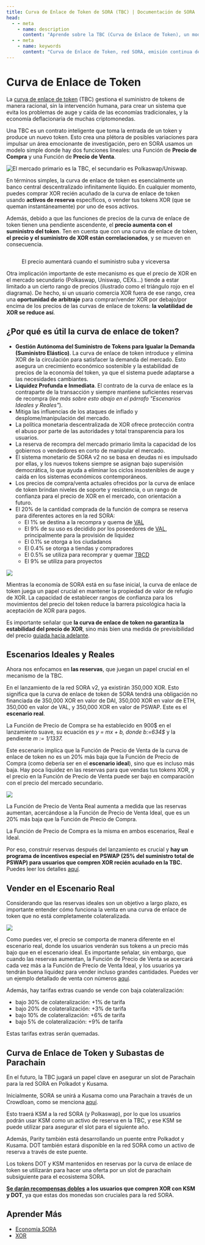 ```yaml
---
title: Curva de Enlace de Token de SORA (TBC) | Documentación de SORA
head:
  - - meta
    - name: description
      content: "Aprende sobre la TBC (Curva de Enlace de Token), un modelo de token único en la red SORA. Descubre las características, mecánicas y beneficios de la TBC, incluida su emisión continua de tokens y mecanismo de curva de enlace. Explora cómo la TBC fomenta la liquidez, estabilidad y participación comunitaria dentro del ecosistema SORA."
  - - meta
    - name: keywords
      content: "Curva de Enlace de Token, red SORA, emisión continua de tokens, mecanismo de curva de enlace, liquidez, estabilidad, participación comunitaria"
---
```


# Curva de Enlace de Token

La [curva de enlace de token](https://medium.com/coinmonks/token-bonding-curves-explained-7a9332198e0e) (TBC) gestiona el suministro de tokens de manera racional, sin la intervención humana, para crear un sistema que evita los problemas de auge y caída de las economías tradicionales, y la economía deflacionaria de muchas criptomonedas.

Una TBC es un contrato inteligente que toma la entrada de un token y produce un nuevo token. Esto crea una plétora de posibles variaciones para impulsar un área emocionante de investigación, pero en SORA usamos un modelo simple donde hay dos funciones lineales: una Función de **Precio de Compra** y una Función de **Precio de Venta**.

![El mercado primario es la TBC, el secundario es Polkaswap/Uniswap.](<.gitbook/assets/tbc(2).png>)

En términos simples, la curva de enlace de token es esencialmente un banco central descentralizado infinitamente líquido. En cualquier momento, puedes comprar XOR recién acuñado de la curva de enlace de token usando **activos de reserva** específicos, o vender tus tokens XOR (que se queman instantáneamente) por uno de esos activos.

Además, debido a que las funciones de precios de la curva de enlace de token tienen una pendiente ascendente, el **precio aumenta con el suministro del token**. Ten en cuenta que con una curva de enlace de token, **el precio y el suministro de XOR están correlacionados**, y se mueven en consecuencia.

<figure><img src=".gitbook/assets/xor-supply-correct.png" alt=""><figcaption><p>El precio aumentará cuando el suministro suba y viceversa</p></figcaption></figure>

Otra implicación importante de este mecanismo es que el precio de XOR en el mercado secundario (Polkaswap, Uniswap, CEXs...) tiende a estar limitado a un cierto rango de precios (ilustrado como el triángulo rojo en el diagrama). De hecho, si un usuario comercia XOR fuera de ese rango, crea una **oportunidad de arbitraje** para comprar/vender XOR por debajo/por encima de los precios de las curvas de enlace de tokens: **la volatilidad de XOR se reduce así**.

## ¿Por qué es útil la curva de enlace de token?

- **Gestión Autónoma del Suministro de Tokens para Igualar la Demanda (Suministro Elástico)**. La curva de enlace de token introduce y elimina XOR de la circulación para satisfacer la demanda del mercado. Esto asegura un crecimiento económico sostenible y la estabilidad de precios de la economía del token, ya que el sistema puede adaptarse a las necesidades cambiantes.
- **Liquidez Profunda e Inmediata**. El contrato de la curva de enlace es la contraparte de la transacción y siempre mantiene suficientes reservas de recompra (_lee más sobre esto abajo en el párrafo "Escenarios Ideales y Reales"_).
- Mitiga las influencias de los ataques de inflado y desplome/manipulación del mercado.
- La política monetaria descentralizada de XOR ofrece protección contra el abuso por parte de las autoridades y total transparencia para los usuarios.
- La reserva de recompra del mercado primario limita la capacidad de los gobiernos o vendedores en corto de manipular el mercado.
- El sistema monetario de SORA v2 no se basa en deudas ni es impulsado por ellas, y los nuevos tokens siempre se asignan bajo supervisión democrática, lo que ayuda a eliminar los ciclos insostenibles de auge y caída en los sistemas económicos contemporáneos.
- Los precios de compra/venta actuales ofrecidos por la curva de enlace de token brindan niveles de soporte y resistencia, o un rango de confianza para el precio de XOR en el mercado, con orientación a futuro.
- El 20% de la cantidad comprada de la función de compra se reserva para diferentes actores en la red SORA:
  - El 1% se destina a la recompra y quema de [VAL](./val)
  - El 9% de su uso es decidido por los poseedores de [VAL](./val), principalmente para la provisión de liquidez
  - El 0.1% se otorga a los ciudadanos
  - El 0.4% se otorga a tiendas y compradores
  - El 0.5% se utiliza para recomprar y quemar [TBCD](./tbcd)
  - El 9% se utiliza para proyectos

![](.gitbook/assets/margin-tbc.png)

Mientras la economía de SORA está en su fase inicial, la curva de enlace de token juega un papel crucial en mantener la propiedad de valor de refugio de XOR. La capacidad de establecer rangos de confianza para los movimientos del precio del token reduce la barrera psicológica hacia la aceptación de XOR para pagos.

Es importante señalar que **la curva de enlace de token no garantiza la estabilidad del precio de XOR**, sino más bien una medida de previsibilidad del precio [guiada hacia adelante](https://www.ecb.europa.eu/explainers/tell-me/html/what-is-forward_guidance.en.html).

## Escenarios Ideales y Reales

Ahora nos enfocamos en **las reservas**, que juegan un papel crucial en el mecanismo de la TBC.

En el lanzamiento de la red SORA v2, ya existirán 350,000 XOR. Esto significa que la curva de enlace de token de SORA tendrá una obligación no financiada de 350,000 XOR en valor de DAI, 350,000 XOR en valor de ETH, 350,000 en valor de VAL, y 350,000 XOR en valor de PSWAP. Este es el **escenario real**.

La Función de Precio de Compra se ha establecido en 900$ en el lanzamiento suave, su ecuación es _y = mx + b, donde b:=634$_ y la pendiente _m := 1/1337._

Este escenario implica que la Función de Precio de Venta de la curva de enlace de token no es un 20% más baja que la Función de Precio de Compra (como debería ser en el **escenario ideal**), sino que es incluso más baja. Hay poca liquidez en las reservas para que vendas tus tokens XOR, y el precio en la Función de Precio de Venta puede ser bajo en comparación con el precio del mercado secundario.

![](<.gitbook/assets/tbc(1).png>)

La Función de Precio de Venta Real aumenta a medida que las reservas aumentan, acercándose a la Función de Precio de Venta Ideal, que es un 20% más baja que la Función de Precio de Compra.

La Función de Precio de Compra es la misma en ambos escenarios, Real e Ideal.

Por eso, construir reservas después del lanzamiento es crucial y **hay un programa de incentivos especial en PSWAP (25% del suministro total de PSWAP) para usuarios que compren XOR recién acuñado en la TBC.** Puedes leer los detalles [aquí](https://medium.com/polkaswap/pswap-rewards-part-2-the-sora-token-bonding-curve-70fab4c3f1b8).

## Vender en el Escenario Real

Considerando que las reservas ideales son un objetivo a largo plazo, es importante entender cómo funciona la venta en una curva de enlace de token que no está completamente colateralizada.

![](.gitbook/assets/tbc.png)

Como puedes ver, el precio se comporta de manera diferente en el escenario real, donde los usuarios venderán sus tokens a un precio más bajo que en el escenario ideal. Es importante señalar, sin embargo, que cuando las reservas aumentan, la Función de Precio de Venta se acercará cada vez más a la Función de Precio de Venta Ideal, y los usuarios ya tendrán buena liquidez para vender incluso grandes cantidades. Puedes ver un ejemplo detallado de venta con números [aquí](https://medium.com/polkaswap/pswap-rewards-part-2-the-sora-token-bonding-curve-70fab4c3f1b8).

Además, hay tarifas extras cuando se vende con baja colateralización:

- bajo 30% de colateralización: +1% de tarifa
- bajo 20% de colateralización: +3% de tarifa
- bajo 10% de colateralización: +6% de tarifa
- bajo 5% de colateralización: +9% de tarifa

Estas tarifas extras serán quemadas.

## Curva de Enlace de Token y Subastas de Parachain

En el futuro, la TBC jugará un papel clave en asegurar un slot de Parachain para la red SORA en Polkadot y Kusama.

Inicialmente, SORA se unirá a Kusama como una Parachain a través de un Crowdloan, como se menciona [aquí](https://medium.com/sora-xor/the-sora-network-kusama-parachain-auction-5a6fe3a5f35f?source=user_profile---------0-------------------------------).

Esto traerá KSM a la red SORA (y Polkaswap), por lo que los usuarios podrán usar KSM como un activo de reserva en la TBC, y ese KSM se puede utilizar para asegurar el slot para el siguiente año.

Además, Parity también está desarrollando un puente entre Polkadot y Kusama. DOT también estará disponible en la red SORA como un activo de reserva a través de este puente.

Los tokens DOT y KSM mantenidos en reservas por la curva de enlace de token se utilizarán para hacer una oferta por un slot de parachain subsiguiente para el ecosistema SORA.

[**Se darán recompensas dobles**](https://medium.com/polkaswap/pswap-rewards-part-2-the-sora-token-bonding-curve-70fab4c3f1b8) **a los usuarios que compren XOR con KSM y DOT**, ya que estas dos monedas son cruciales para la red SORA.

## Aprender Más

- [Economía SORA](/sora-economy.md)
- [XOR](/xor.md)
